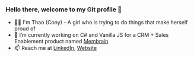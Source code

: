 ### Hello there, welcome to my Git profile 👋
- 👩‍💻 I'm Thao (Cony) - A girl who is trying to do things that make herself proud of
- 🔭 I’m currently working on C# and Vanilla JS for a CRM + Sales Enablement product named [Membrain](https://www.membrain.com/)
- 📫 Reach me at [LinkedIn](https://www.linkedin.com/in/ttpthao/), [Website](https://phuongthaotran.wordpress.com/)

<!--
**ttpthao/ttpthao** is a ✨ _special_ ✨ repository because its `README.md` (this file) appears on your GitHub profile.

Here are some ideas to get you started:

- 🔭 I’m currently working on ...
- 🌱 I’m currently learning ...
- 👯 I’m looking to collaborate on ...
- 🤔 I’m looking for help with ...
- 💬 Ask me about ...
- 📫 How to reach me: ...
- 😄 Pronouns: ...
- ⚡ Fun fact: ...
-->

